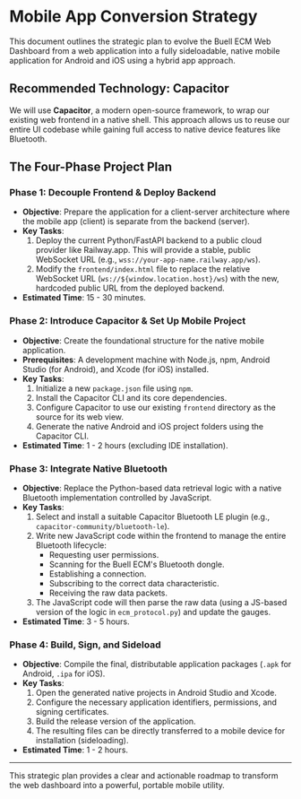 # Mobile App Conversion Strategy

This document outlines the strategic plan to evolve the Buell ECM Web Dashboard from a web application into a fully sideloadable, native mobile application for Android and iOS using a hybrid app approach.

## Recommended Technology: Capacitor

We will use **Capacitor**, a modern open-source framework, to wrap our existing web frontend in a native shell. This approach allows us to reuse our entire UI codebase while gaining full access to native device features like Bluetooth.

## The Four-Phase Project Plan

### Phase 1: Decouple Frontend & Deploy Backend

*   **Objective**: Prepare the application for a client-server architecture where the mobile app (client) is separate from the backend (server).
*   **Key Tasks**:
    1.  Deploy the current Python/FastAPI backend to a public cloud provider like Railway.app. This will provide a stable, public WebSocket URL (e.g., `wss://your-app-name.railway.app/ws`).
    2.  Modify the `frontend/index.html` file to replace the relative WebSocket URL (`ws://${window.location.host}/ws`) with the new, hardcoded public URL from the deployed backend.
*   **Estimated Time**: 15 - 30 minutes.

### Phase 2: Introduce Capacitor & Set Up Mobile Project

*   **Objective**: Create the foundational structure for the native mobile application.
*   **Prerequisites**: A development machine with Node.js, npm, Android Studio (for Android), and Xcode (for iOS) installed.
*   **Key Tasks**:
    1.  Initialize a new `package.json` file using `npm`.
    2.  Install the Capacitor CLI and its core dependencies.
    3.  Configure Capacitor to use our existing `frontend` directory as the source for its web view.
    4.  Generate the native Android and iOS project folders using the Capacitor CLI.
*   **Estimated Time**: 1 - 2 hours (excluding IDE installation).

### Phase 3: Integrate Native Bluetooth

*   **Objective**: Replace the Python-based data retrieval logic with a native Bluetooth implementation controlled by JavaScript.
*   **Key Tasks**:
    1.  Select and install a suitable Capacitor Bluetooth LE plugin (e.g., `capacitor-community/bluetooth-le`).
    2.  Write new JavaScript code within the frontend to manage the entire Bluetooth lifecycle:
        - Requesting user permissions.
        - Scanning for the Buell ECM's Bluetooth dongle.
        - Establishing a connection.
        - Subscribing to the correct data characteristic.
        - Receiving the raw data packets.
    3.  The JavaScript code will then parse the raw data (using a JS-based version of the logic in `ecm_protocol.py`) and update the gauges.
*   **Estimated Time**: 3 - 5 hours.

### Phase 4: Build, Sign, and Sideload

*   **Objective**: Compile the final, distributable application packages (`.apk` for Android, `.ipa` for iOS).
*   **Key Tasks**:
    1.  Open the generated native projects in Android Studio and Xcode.
    2.  Configure the necessary application identifiers, permissions, and signing certificates.
    3.  Build the release version of the application.
    4.  The resulting files can be directly transferred to a mobile device for installation (sideloading).
*   **Estimated Time**: 1 - 2 hours.

---

This strategic plan provides a clear and actionable roadmap to transform the web dashboard into a powerful, portable mobile utility.
